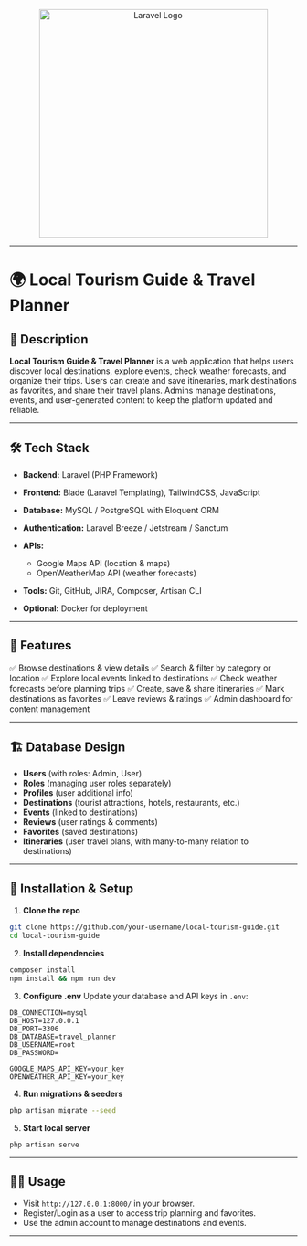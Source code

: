 <p align="center"><a href="https://laravel.com" target="_blank"><img src="https://raw.githubusercontent.com/laravel/art/master/logo-lockup/5%20SVG/2%20CMYK/1%20Full%20Color/laravel-logolockup-cmyk-red.svg" width="400" alt="Laravel Logo"></a></p>

---

# 🌍 Local Tourism Guide & Travel Planner

## 📌 Description

**Local Tourism Guide & Travel Planner** is a web application that helps users discover local destinations, explore events, check weather forecasts, and organize their trips. Users can create and save itineraries, mark destinations as favorites, and share their travel plans. Admins manage destinations, events, and user-generated content to keep the platform updated and reliable.

---

## 🛠️ Tech Stack

* **Backend:** Laravel (PHP Framework)
* **Frontend:** Blade (Laravel Templating), TailwindCSS, JavaScript
* **Database:** MySQL / PostgreSQL with Eloquent ORM
* **Authentication:** Laravel Breeze / Jetstream / Sanctum
* **APIs:**

  * Google Maps API (location & maps)
  * OpenWeatherMap API (weather forecasts)
* **Tools:** Git, GitHub, JIRA, Composer, Artisan CLI
* **Optional:** Docker for deployment

---

## 📂 Features

✅ Browse destinations & view details
✅ Search & filter by category or location
✅ Explore local events linked to destinations
✅ Check weather forecasts before planning trips
✅ Create, save & share itineraries
✅ Mark destinations as favorites
✅ Leave reviews & ratings
✅ Admin dashboard for content management

---

## 🏗️ Database Design

* **Users** (with roles: Admin, User)
* **Roles** (managing user roles separately)
* **Profiles** (user additional info)
* **Destinations** (tourist attractions, hotels, restaurants, etc.)
* **Events** (linked to destinations)
* **Reviews** (user ratings & comments)
* **Favorites** (saved destinations)
* **Itineraries** (user travel plans, with many-to-many relation to destinations)

---

## 🚀 Installation & Setup

1. **Clone the repo**

```bash
git clone https://github.com/your-username/local-tourism-guide.git
cd local-tourism-guide
```

2. **Install dependencies**

```bash
composer install
npm install && npm run dev
```

3. **Configure .env**
   Update your database and API keys in `.env`:

```env
DB_CONNECTION=mysql
DB_HOST=127.0.0.1
DB_PORT=3306
DB_DATABASE=travel_planner
DB_USERNAME=root
DB_PASSWORD=

GOOGLE_MAPS_API_KEY=your_key
OPENWEATHER_API_KEY=your_key
```

4. **Run migrations & seeders**

```bash
php artisan migrate --seed
```

5. **Start local server**

```bash
php artisan serve
```

---

## 👨‍💻 Usage

* Visit `http://127.0.0.1:8000/` in your browser.
* Register/Login as a user to access trip planning and favorites.
* Use the admin account to manage destinations and events.

---
